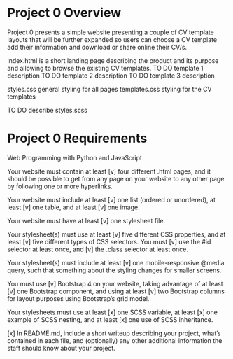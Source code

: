 # Project 0 Overview

Project 0 presents a simple website presenting a couple of CV template layouts that will be further expanded so users can choose a CV template add their information and download or share online their CV/s. 

index.html is a short landing page describing the product and its purpose and allowing to browse the existing CV templates.
TO DO template 1 description
TO DO template 2 description
TO DO template 3 description

styles.css general styling for all pages
templates.css styling for the CV templates

TO DO describe styles.scss

# Project 0 Requirements

Web Programming with Python and JavaScript

Your website must contain at least [v] four different .html pages, and it should be possible to get from any page on your website to any other page by following one or more hyperlinks.

Your website must include at least [v] one list (ordered or unordered), at least [v] one table, and at least [v] one image.

Your website must have at least [v] one stylesheet file.

Your stylesheet(s) must use at least [v] five different CSS properties, and at least [v] five different types of CSS selectors. You must [v] use the #id selector at least once, and [v] the .class selector at least once.

Your stylesheet(s) must include at least [v] one mobile-responsive @media query, such that something about the styling changes for smaller screens.

You must use [v] Bootstrap 4 on your website, taking advantage of at least [v] one Bootstrap component, and using at least [v] two Bootstrap columns for layout purposes using Bootstrap’s grid model.

Your stylesheets must use at least [x] one SCSS variable, at least [x] one example of SCSS nesting, and at least [x] one use of SCSS inheritance.

[x] In README.md, include a short writeup describing your project, what’s contained in each file, and (optionally) any other additional information the staff should know about your project.
